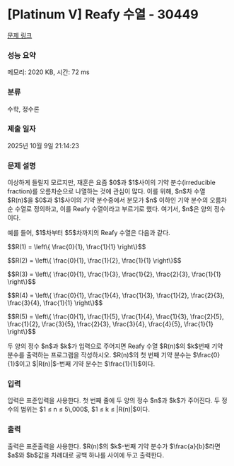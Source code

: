 # [Platinum V] Reafy 수열 - 30449 

[문제 링크](https://www.acmicpc.net/problem/30449) 

### 성능 요약

메모리: 2020 KB, 시간: 72 ms

### 분류

수학, 정수론

### 제출 일자

2025년 10월 9일 21:14:23

### 문제 설명

<p>이상하게 들릴지 모르지만, 재훈은 요즘 $0$과 $1$사이의 기약 분수(irreducible fraction)를 오름차순으로 나열하는 것에 관심이 많다. 이를 위해, $n$차 수열 $R(n)$을 $0$과 $1$사이의 기약 분수중에서 분모가 $n$ 이하인 기약 분수의 오름차순 수열로 정의하고, 이를 Reafy 수열이라고 부르기로 했다. 여기서, $n$은 양의 정수이다.</p>

<p>예를 들어, $1$차부터 $5$차까지의 Reafy 수열은 다음과 같다.</p>

<p>$$R(1) = \left\{ \frac{0}{1}, \frac{1}{1} \right\}$$</p>

<p>$$R(2) = \left\{ \frac{0}{1}, \frac{1}{2}, \frac{1}{1} \right\}$$</p>

<p>$$R(3) = \left\{ \frac{0}{1}, \frac{1}{3}, \frac{1}{2}, \frac{2}{3}, \frac{1}{1} \right\}$$</p>

<p>$$R(4) = \left\{ \frac{0}{1}, \frac{1}{4}, \frac{1}{3}, \frac{1}{2}, \frac{2}{3}, \frac{3}{4}, \frac{1}{1} \right\}$$</p>

<p>$$R(5) = \left\{ \frac{0}{1}, \frac{1}{5}, \frac{1}{4}, \frac{1}{3}, \frac{2}{5}, \frac{1}{2}, \frac{3}{5}, \frac{2}{3}, \frac{3}{4}, \frac{4}{5}, \frac{1}{1} \right\}$$</p>

<p>두 양의 정수 $n$과 $k$가 입력으로 주어지면 Reafy 수열 $R(n)$의 $k$번째 기약 분수를 출력하는 프로그램을 작성하시오. $R(n)$의 첫 번째 기약 분수는 $\frac{0}{1}$이고 $|R(n)|$-번째 기약 분수는 $\frac{1}{1}$이다.</p>

### 입력 

 <p>입력은 표준입력을 사용한다. 첫 번째 줄에 두 양의 정수 $n$과 $k$가 주어진다. 두 정수의 범위는 $1 ≤ n ≤ 5\,000$, $1 ≤ k ≤ |R(n)|$이다.</p>

### 출력 

 <p>출력은 표준출력을 사용한다. $R(n)$의 $k$-번째 기약 분수가 $\frac{a}{b}$라면 $a$와 $b$값을 차례대로 공백 하나를 사이에 두고 출력한다.</p>

